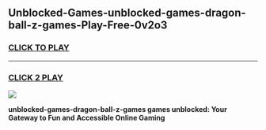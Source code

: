 
## Unblocked-Games-unblocked-games-dragon-ball-z-games-Play-Free-0v2o3
<h3>
<a href="https://premium76.site?title=unblocked-games-dragon-ball-z-games&ref=18A1">CLICK TO PLAY</a></h3>
<hr>

<h3>
<a href="https://premium76.site?title=unblocked-games-dragon-ball-z-games&ref=18A1">CLICK 2 PLAY</a>
  
</h3>

<a href="https://premium76.site?title=unblocked-games-dragon-ball-z-games&ref=18A1"><img src="https://clearcache.store/games.png"></a>


**unblocked-games-dragon-ball-z-games games unblocked: Your Gateway to Fun and Accessible Online Gaming**
